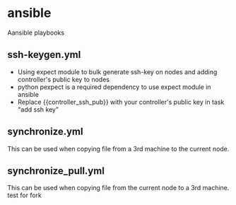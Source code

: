 # ansible
Aansible playbooks
## ssh-keygen.yml
- Using expect module to bulk generate ssh-key on nodes and adding controller's public key to nodes
- python pexpect is a required dependency to use expect module in ansible
- Replace {{controller_ssh_pub}} with your controller's public key in task "add ssh key"

## synchronize.yml
This can be used when copying file from a 3rd machine to the current node. 

## synchronize_pull.yml
This can be used when copying file from the current node to a 3rd machine. 
test for fork

